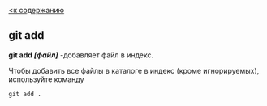 [<к содержанию](./readme.md)

## git add

**git add *[файл]*** -добавляет файл в индекс.

Чтобы добавить все файлы в каталоге в индекс (кроме игнорируемых), используйте команду 

```bash=
git add .
```